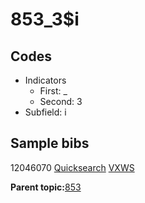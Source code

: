 # 853\_3$i

## Codes

-   Indicators
    -   First: \_
    -   Second: 3
-   Subfield: i

## Sample bibs

12046070 [Quicksearch](https://search.library.yale.edu/catalog/12046070) [VXWS](http://prodorbis.library.yale.edu:7014/vxws/GetHoldingsService?bibId=12046070)

**Parent topic:**[853](../../tags/853/853.md)

